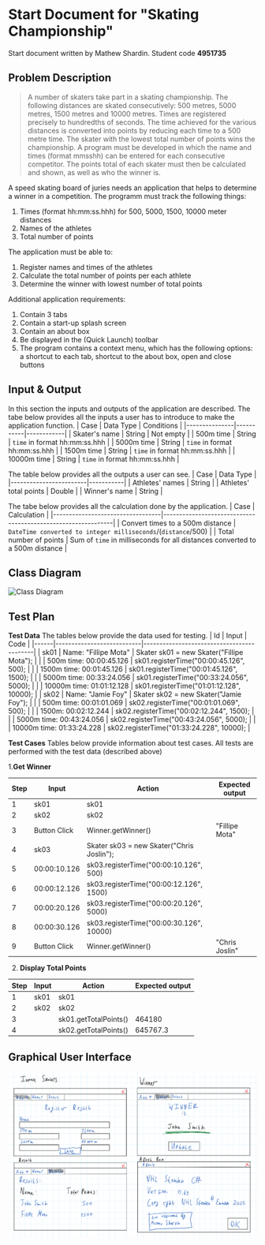 # Start Document for "Skating Championship"
Start document written by Mathew Shardin. Student code **4951735**

## Problem Description
>A number of skaters take part in a skating championship. The following
distances are skated consecutively: 500 metres, 5000 metres, 1500 metres and
10000 metres. Times are registered precisely to hundredths of seconds. The
time achieved for the various distances is converted into points by reducing
each time to a 500 metre time. The skater with the lowest total number of
points wins the championship.
A program must be developed in which the name and times (format mmsshh)
can be entered for each consecutive competitor. The points total of each skater
must then be calculated and shown, as well as who the winner is. 

A speed skating board of juries needs an application that helps to determine a winner in a competition. The programm must track the following things:
1.  Times (format hh:mm:ss.hhh) for 500, 5000, 1500, 10000 meter distances
2.  Names of the athletes
3.  Total number of points

The application must be able to:
1. Register names and times of the athletes
2. Calculate the total number of points per each athlete
3. Determine the winner with lowest number of total points

Additional application requirements:
1. Contain 3 tabs
2. Contain a start-up splash screen
3. Contain an about box
4. Be displayed in the (Quick Launch) toolbar
5. The program contains a context menu, which has the following options: a shortcut to each tab, shortcut to the about box, open and close buttons

## Input & Output
In this section the inputs and outputs of the application are described. The tabe below provides all the inputs a user has to introduce to make the application function.
| Case          | Data Type | Conditions |
|---------------|-----------|------------|
| Skater's name | String    | Not empty  |
| 500m time     | String  | `time` in format hh:mm:ss.hhh   |
| 5000m time    | String  | `time` in format hh:mm:ss.hhh   |
| 1500m time    | String  | `time` in format hh:mm:ss.hhh   |
| 10000m time   | String  | `time` in format hh:mm:ss.hhh   |

The table below provides all the outputs a user can see.
| Case                   | Data Type |
|------------------------|-----------|
| Athletes' names        | String    |
| Athletes' total points | Double    |
| Winner's name          | String    |

The tabe below provides all the calculation done by the application.
| Case                             | Calculation                                                  |
|----------------------------------|--------------------------------------------------------------|
| Convert times to a 500m distance | `DateTime converted to integer milliseconds`/(`distance`/500)      |
| Total number of points           | Sum of `time` in milliseconds for all distances converted to a 500m distance |

## Class Diagram


![Class Diagram](Class_Diagram_Shardin_C#.png "Version 1 Class Diagram")

## Test Plan
**Test Data**
The tables below provide the data used for testing.
| Id   | Input                     | Code                                      |
|------|---------------------------|-------------------------------------------|
| sk01 | Name: "Fillipe Mota"      | Skater sk01 = new Skater("Fillipe Mota"); |
|      | 500m time: 00:00:45.126   | sk01.registerTime("00:00:45.126", 500);    |
|      | 1500m time: 00:01:45.126  | sk01.registerTime("00:01:45.126", 1500);   |
|      | 5000m time: 00:33:24.056  | sk01.registerTime("00:33:24.056", 5000);   |
|      | 10000m time: 01:01:12.128 | sk01.registerTime("01:01:12.128", 10000);  |
| sk02 | Name: "Jamie Foy"         | Skater sk02 = new Skater("Jamie Foy");    |
|      | 500m time: 00:01:01.069   | sk02.registerTime("00:01:01.069", 500);    |
|      | 1500m: 00:02:12.244       | sk02.registerTime("00:02:12.244", 1500);   |
|      | 5000m time: 00:43:24.056  | sk02.registerTime("00:43:24.056", 5000);   |
|      | 10000m time: 01:33:24.228 | sk02.registerTime("01:33:24.228", 10000);  |

**Test Cases**
Tables below provide information about test cases. All tests are performed with the test data (described above)

1.**Get Winner**

| Step | Input        | Action                                    | Expected output |
|------|--------------|-------------------------------------------|-----------------|
| 1    | sk01         | sk01                                      |                 |
| 2    | sk02         | sk02                                      |                 |
| 3    | Button Click | Winner.getWinner()                        | "Fillipe Mota"  |
| 4    | sk03         | Skater sk03 = new Skater("Chris Joslin"); |                 |
| 5    | 00:00:10.126 | sk03.registerTime("00:00:10.126", 500)     |                 |
| 6    | 00:00:12.126 | sk03.registerTime("00:00:12.126", 1500)    |                 |
| 7    | 00:00:20.126 | sk03.registerTime("00:00:20.126", 5000)    |                 |
| 8    | 00:00:30.126 | sk03.registerTime("00:00:30.126", 10000)   |                 |
| 9    | Button Click | Winner.getWinner()                        | "Chris Joslin"  |

2. **Display Total Points**

| Step | Input | Action                | Expected output |
|------|-------|-----------------------|-----------------|
| 1    | sk01  | sk01                  |                 |
| 2    | sk02  | sk02                  |                 |
| 3    |       | sk01.getTotalPoints() | 464180          |
| 4    |       | sk02.getTotalPoints() | 645767.3        |

## Graphical User Interface

![GUI](GUI_Mathew_Shardin.png "Version 1 global GUI")

